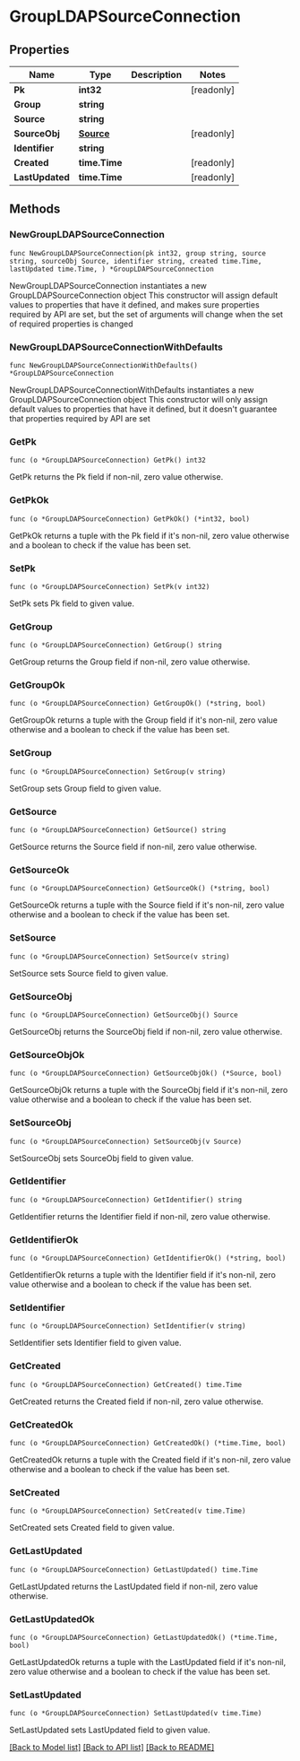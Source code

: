 # GroupLDAPSourceConnection

## Properties

Name | Type | Description | Notes
------------ | ------------- | ------------- | -------------
**Pk** | **int32** |  | [readonly] 
**Group** | **string** |  | 
**Source** | **string** |  | 
**SourceObj** | [**Source**](Source.md) |  | [readonly] 
**Identifier** | **string** |  | 
**Created** | **time.Time** |  | [readonly] 
**LastUpdated** | **time.Time** |  | [readonly] 

## Methods

### NewGroupLDAPSourceConnection

`func NewGroupLDAPSourceConnection(pk int32, group string, source string, sourceObj Source, identifier string, created time.Time, lastUpdated time.Time, ) *GroupLDAPSourceConnection`

NewGroupLDAPSourceConnection instantiates a new GroupLDAPSourceConnection object
This constructor will assign default values to properties that have it defined,
and makes sure properties required by API are set, but the set of arguments
will change when the set of required properties is changed

### NewGroupLDAPSourceConnectionWithDefaults

`func NewGroupLDAPSourceConnectionWithDefaults() *GroupLDAPSourceConnection`

NewGroupLDAPSourceConnectionWithDefaults instantiates a new GroupLDAPSourceConnection object
This constructor will only assign default values to properties that have it defined,
but it doesn't guarantee that properties required by API are set

### GetPk

`func (o *GroupLDAPSourceConnection) GetPk() int32`

GetPk returns the Pk field if non-nil, zero value otherwise.

### GetPkOk

`func (o *GroupLDAPSourceConnection) GetPkOk() (*int32, bool)`

GetPkOk returns a tuple with the Pk field if it's non-nil, zero value otherwise
and a boolean to check if the value has been set.

### SetPk

`func (o *GroupLDAPSourceConnection) SetPk(v int32)`

SetPk sets Pk field to given value.


### GetGroup

`func (o *GroupLDAPSourceConnection) GetGroup() string`

GetGroup returns the Group field if non-nil, zero value otherwise.

### GetGroupOk

`func (o *GroupLDAPSourceConnection) GetGroupOk() (*string, bool)`

GetGroupOk returns a tuple with the Group field if it's non-nil, zero value otherwise
and a boolean to check if the value has been set.

### SetGroup

`func (o *GroupLDAPSourceConnection) SetGroup(v string)`

SetGroup sets Group field to given value.


### GetSource

`func (o *GroupLDAPSourceConnection) GetSource() string`

GetSource returns the Source field if non-nil, zero value otherwise.

### GetSourceOk

`func (o *GroupLDAPSourceConnection) GetSourceOk() (*string, bool)`

GetSourceOk returns a tuple with the Source field if it's non-nil, zero value otherwise
and a boolean to check if the value has been set.

### SetSource

`func (o *GroupLDAPSourceConnection) SetSource(v string)`

SetSource sets Source field to given value.


### GetSourceObj

`func (o *GroupLDAPSourceConnection) GetSourceObj() Source`

GetSourceObj returns the SourceObj field if non-nil, zero value otherwise.

### GetSourceObjOk

`func (o *GroupLDAPSourceConnection) GetSourceObjOk() (*Source, bool)`

GetSourceObjOk returns a tuple with the SourceObj field if it's non-nil, zero value otherwise
and a boolean to check if the value has been set.

### SetSourceObj

`func (o *GroupLDAPSourceConnection) SetSourceObj(v Source)`

SetSourceObj sets SourceObj field to given value.


### GetIdentifier

`func (o *GroupLDAPSourceConnection) GetIdentifier() string`

GetIdentifier returns the Identifier field if non-nil, zero value otherwise.

### GetIdentifierOk

`func (o *GroupLDAPSourceConnection) GetIdentifierOk() (*string, bool)`

GetIdentifierOk returns a tuple with the Identifier field if it's non-nil, zero value otherwise
and a boolean to check if the value has been set.

### SetIdentifier

`func (o *GroupLDAPSourceConnection) SetIdentifier(v string)`

SetIdentifier sets Identifier field to given value.


### GetCreated

`func (o *GroupLDAPSourceConnection) GetCreated() time.Time`

GetCreated returns the Created field if non-nil, zero value otherwise.

### GetCreatedOk

`func (o *GroupLDAPSourceConnection) GetCreatedOk() (*time.Time, bool)`

GetCreatedOk returns a tuple with the Created field if it's non-nil, zero value otherwise
and a boolean to check if the value has been set.

### SetCreated

`func (o *GroupLDAPSourceConnection) SetCreated(v time.Time)`

SetCreated sets Created field to given value.


### GetLastUpdated

`func (o *GroupLDAPSourceConnection) GetLastUpdated() time.Time`

GetLastUpdated returns the LastUpdated field if non-nil, zero value otherwise.

### GetLastUpdatedOk

`func (o *GroupLDAPSourceConnection) GetLastUpdatedOk() (*time.Time, bool)`

GetLastUpdatedOk returns a tuple with the LastUpdated field if it's non-nil, zero value otherwise
and a boolean to check if the value has been set.

### SetLastUpdated

`func (o *GroupLDAPSourceConnection) SetLastUpdated(v time.Time)`

SetLastUpdated sets LastUpdated field to given value.



[[Back to Model list]](../README.md#documentation-for-models) [[Back to API list]](../README.md#documentation-for-api-endpoints) [[Back to README]](../README.md)


